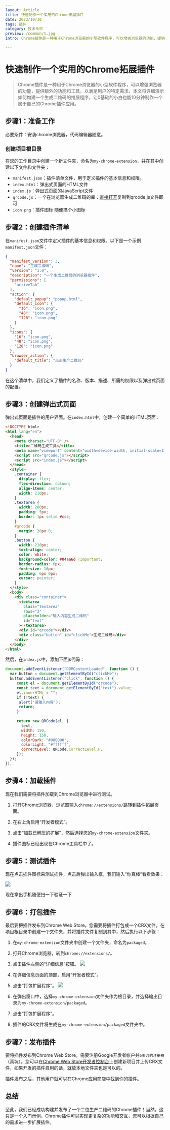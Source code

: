 ```yaml
---
layout: Article
title: 快速制作一个实用的Chrome拓展插件
date: 2023/10/10
tags: 插件
category: 技术专栏
preview: /common/1.jpg
intro: Chrome插件是一种用于Chrome浏览器的小型软件程序，可以增强浏览器的功能，提供额外的功能和工具，以满足用户的特定需求，本文将详细演示如何构建一个生成二维码的推展程序，让0基础的小白也能10分钟制作一个属于自己的Chrome插件应用。

---
```


# 快速制作一个实用的Chrome拓展插件

> Chrome插件是一种用于Chrome浏览器的小型软件程序，可以增强浏览器的功能，提供额外的功能和工具，以满足用户的特定需求，本文将详细演示如何构建一个生成二维码的推展程序，让0基础的小白也能10分钟制作一个属于自己的Chrome插件应用。

## 步骤1：准备工作

必要条件：安装chrome浏览器，代码编辑器随意。

### 创建项目根目录

在您的工作目录中创建一个新文件夹，命名为`my-chrome-extension`，并在其中创建以下文件和文件夹：

- `manifest.json`：插件清单文件，用于定义插件的基本信息和权限。
- `index.html`：弹出式页面的HTML文件
- `index.js`：弹出式页面的JavaScript文件
- `qrcode.js`：一个在浏览器生成二维码的库：[直接打开](https://cdn.bootcdn.net/ajax/libs/qrcodejs/1.0.0/qrcode.min.js)复制到qrcode.js文件即可
- `icon.png`：插件图标 随便搞个小图标

## 步骤2：创建插件清单

在`manifest.json`文件中定义插件的基本信息和权限。以下是一个示例`manifest.json`文件：

```json
{
  "manifest_version": 3,
  "name": "生成二维码",
  "version": "1.0",
  "description": "一个生成二维码的浏览器插件",
  "permissions": [
    "activeTab"
  ],
  "action": {
    "default_popup": "popup.html",
    "default_icon": {
      "16": "icon.png",
      "48": "icon.png",
      "128": "icon.png"
    }
  },
  "icons": {
    "16": "icon.png",
    "48": "icon.png",
    "128": "icon.png"
  },
  "browser_action": {
    "default_title": "点击生产二维码"
  }
}
```

在这个清单中，我们定义了插件的名称、版本、描述、所需的权限以及弹出式页面的配置。

## 步骤3：创建弹出式页面

弹出式页面是插件的用户界面。在`index.html`中，创建一个简单的HTML页面：

```html
<!DOCTYPE html>
<html lang="en">
  <head>
    <meta charset="UTF-8" />
    <title>二维码生成工具</title>
    <meta name="viewport" content="width=device-width, initial-scale=1.0" />
    <script src="qrcode.js"></script>
    <script src="index.js"></script>
  </head>
  <style>
    .container {
      display: flex;
      flex-direction: column;
      align-items: center;
      width: 210px;
    }
    .textarea {
      width: 200px;
      padding: 5px;
      border: 1px solid #ccc;
    }
    #qrcode {
      margin: 20px 0;
    }
    .button {
      width: 210px;
      text-align: center;
      color: white;
      background-color: #04aa6d !important;
      border-radius: 6px;
      font-size: 16px;
      padding: 6px 0px;
      cursor: pointer;
    }
  </style>
  <body>
    <div class="container">
      <textarea
        class="textarea"
        rows="3"
        placeholder="输入内容生成二维码"
        id="text"
      ></textarea>
      <div id="qrcode"></div>
      <div class="button" id="clickMe">生成二维码</div>
    </div>
  </body>
</html>
```

然后，在`index.js`中，添加下面js代码：

```javascript
document.addEventListener("DOMContentLoaded", function () {
  var button = document.getElementById("clickMe");
  button.addEventListener("click", function () {
     const el = document.getElementById("qrcode");
     const text = document.getElementById("text").value;
     el.innerHTML = "";
     if (!text) {
      alert('请输入内容');
      return;
     }
     
     return new QRCode(el, {
       text,
       width: 150,
       height: 150,
       colorDark: "#000000",
       colorLight: "#ffffff",
       correctLevel: QRCode.CorrectLevel.H,
     });
  });
});
```

## 步骤4：加载插件

现在我们需要将插件加载到Chrome浏览器中进行测试。

1. 打开Chrome浏览器，浏览器输入`chrome://extensions/`跳转到插件拓展页面。

2. 在右上角启用“开发者模式”。

3. 点击“加载已解压的扩展”，然后选择您的`my-chrome-extension`文件夹。

4. 插件图标已经出现在Chrome工具栏中了。

## 步骤5：测试插件

现在点击插件图标来测试插件，点击后弹出输入框，我们输入“你真棒”看看效果：

![](https://files.mdnice.com/user/1107/a330da70-7958-4a33-b774-1624b25f9c8b.png)

现在拿出手机随便扫一下验证一下

## 步骤6：打包插件

最后要把插件发布到Chrome Web Store，您需要将插件打包成一个CRX文件。在项目根目录中创建一个文件夹，并将插件文件复制到其中，然后执行以下步骤：

1. 在`my-chrome-extension`文件夹中创建一个文件夹，命名为`packaged`。

2. 打开Chrome浏览器，转到`chrome://extensions/`。

3. 点击插件左侧的“详细信息”按钮。
![](https://files.mdnice.com/user/1107/159bba11-a96a-49a0-b31c-324c8d90d217.png)

4. 在详细信息页面的顶部，启用“开发者模式”。

5. 点击“打包扩展程序”。
![](https://files.mdnice.com/user/1107/331f855a-6d82-49d9-a943-bf9cca0021af.png)

6. 在弹出窗口中，选择`my-chrome-extension`文件夹作为根目录，并选择输出目录为`my-chrome-extension/packaged`。

7. 点击“打包扩展程序”。

8. 插件的CRX文件将生成在`my-chrome-extension/packaged`文件夹中。

## 步骤7：发布插件

要将插件发布到Chrome Web Store，需要注册Google开发者帐户并`5美刀的注册费`（真坑）。您可以在[Chrome Web Store开发者控制台](https://chrome.google.com/webstore/developer/dashboard)上创建新项目并上传CRX文件，如果开发的插件自用的话，就放本地文件夹也是可以的。

插件发布之后，其他用户就可以在Chrome应用商店中找到你的插件。

## 总结

至此，我们已经成功构建并发布了一个二位生产二维码的Chrome插件！当然，这只是一个入门示例，Chrome插件可以实现更复杂的功能和交互，您可以根据自己的需求进一步扩展插件。
